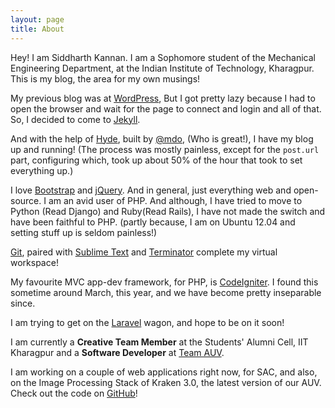 ```yaml
---
layout: page
title: About
---
```


Hey! I am Siddharth Kannan. I am a Sophomore student of the Mechanical Engineering Department, at the Indian Institute of Technology, Kharagpur. This is my blog, the area for my own musings!

My previous blog was at [WordPress](http://mylifeatiitkgp.wordpress.com), But I got pretty lazy because I had to open the browser and wait for the page to connect and login and all of that. So, I decided to come to [Jekyll](http://jekyllrb.com).

And with the help of [Hyde](http://github.com/poole/hyde), built by [@mdo](http://twitter.com/mdo), (Who is great!), I have my blog up and running! (The process was mostly painless, except for the `post.url` part, configuring which, took up about 50% of the hour that took to set everything up.)

I love [Bootstrap](http://getbootstrap.com) and [jQuery](http://jquery.com). And in general, just everything web and open-source. I am an avid user of PHP. And although, I have tried to move to Python (Read Django) and Ruby(Read Rails), I have not made the switch and have been faithful to PHP. (partly because, I am on Ubuntu 12.04 and setting stuff up is seldom painless!)

[Git](http://git-scm.com), paired with [Sublime Text](http://www.sublimetext.com/) and [Terminator](https://launchpad.net/terminator) complete my virtual workspace!

My favourite MVC app-dev framework, for PHP, is [CodeIgniter](http://ellislab.com/codeigniter). I found this sometime around March, this year, and we have become pretty inseparable since.

I am trying to get on the [Laravel](http://laravel.com) wagon, and hope to be on it soon!

I am currently a <b>Creative Team Member</b> at the Students' Alumni Cell, IIT Kharagpur and a <b>Software Developer</b> at [Team AUV](http://github.com/iit-kgp-auv-team).

I am working on a couple of web applications right now, for SAC, and also, on the Image Processing Stack of Kraken 3.0, the latest version of our AUV. Check out the code on [GitHub](http://github.com/icyflame)!